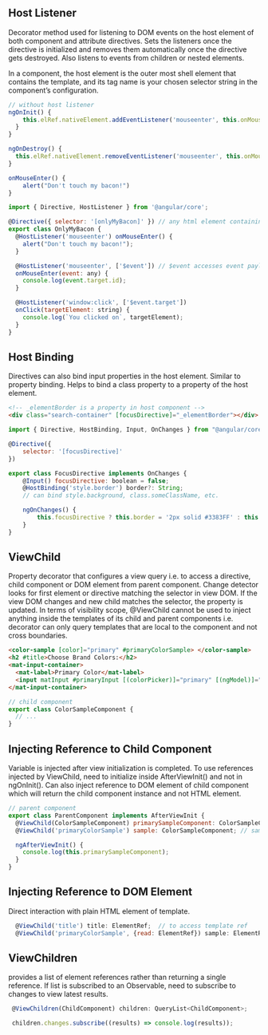 ## Host Listener

Decorator method used for listening to DOM events on the host element of both component and attribute directives. Sets the listeners once the directive is initialized and removes them automatically once the directive gets destroyed. Also listens to events from children or nested elements.

In a component, the host element is the outer most shell element that contains the template, and its tag name is your chosen selector string in the component’s configuration.

```js
// without host listener
ngOnInit() {
    this.elRef.nativeElement.addEventListener('mouseenter', this.onMouseEnter);
  }
}

ngOnDestroy() {
  this.elRef.nativeElement.removeEventListener('mouseenter', this.onMouseEnter);
}

onMouseEnter() {
    alert("Don't touch my bacon!")
}
```

```js
import { Directive, HostListener } from '@angular/core';

@Directive({ selector: '[onlyMyBacon]' }) // any html element containing onlyMyBacon will be directive's host element
export class OnlyMyBacon {
  @HostListener('mouseenter') onMouseEnter() {
    alert("Don't touch my bacon!");
  }

  @HostListener('mouseenter', ['$event']) // $event accesses event payload object
  onMouseEnter(event: any) {
    console.log(event.target.id);
  }

  @HostListener('window:click', ['$event.target'])
  onClick(targetElement: string) {
    console.log(`You clicked on`, targetElement);
  }
}
```

## Host Binding

Directives can also bind input properties in the host element. Similar to property binding. Helps to bind a class property to a property of the host element.

```html
<!-- _elementBorder is a property in host component -->
<div class="search-container" [focusDirective]="_elementBorder"></div>
```

```javascript
import { Directive, HostBinding, Input, OnChanges } from "@angular/core";

@Directive({
    selector: '[focusDirective]'
})

export class FocusDirective implements OnChanges {
    @Input() focusDirective: boolean = false;
    @HostBinding('style.border') border?: String;
    // can bind style.background, class.someClassName, etc.

    ngOnChanges() {
        this.focusDirective ? this.border = '2px solid #3383FF' : this.border = '1px solid #D3D3D3'
    }
}

```

## ViewChild

Property decorator that configures a view query i.e. to access a directive, child component or DOM element from parent component. Change detector looks for first element or directive matching the selector in view DOM. If the view DOM changes and new child matches the selector, the property is updated. In terms of visibility scope, @ViewChild cannot be used to inject anything inside the templates of its child and parent components i.e. decorator can only query templates that are local to the component and not cross boundaries.

```html
<color-sample [color]="primary" #primaryColorSample> </color-sample>
<h2 #title>Choose Brand Colors:</h2>
<mat-input-container>
  <mat-label>Primary Color</mat-label>
  <input matInput #primaryInput [(colorPicker)]="primary" [(ngModel)]="primary" />
</mat-input-container>
```

```javascript
// child component
export class ColorSampleComponent {
  // ...
}
```

## Injecting Reference to Child Component

Variable is injected after view initialization is completed. To use references injected by ViewChild, need to initialize inside AfterViewInit() and not in ngOnInit(). Can also inject reference to DOM element of child component which will return the child component instance and not HTML element.

```javascript
// parent component
export class ParentComponent implements AfterViewInit {
  @ViewChild(ColorSampleComponent) primarySampleComponent: ColorSampleComponent;
  @ViewChild('primaryColorSample') sample: ColorSampleComponent; // same as above

  ngAfterViewInit() {
    console.log(this.primarySampleComponent);
  }
}
```

## Injecting Reference to DOM Element

Direct interaction with plain HTML element of template.

```javascript
  @ViewChild('title') title: ElementRef;  // to access template ref
  @ViewChild('primaryColorSample', {read: ElementRef}) sample: ElementRef;  // to access HTML element of child component, pass in options arg
```

## ViewChildren

provides a list of element references rather than returning a single reference. If list is subscribed to an Observable, need to subscribe to changes to view latest results.

```javascript
 @ViewChildren(ChildComponent) children: QueryList<ChildComponent>;

 children.changes.subscribe((results) => console.log(results));
```
